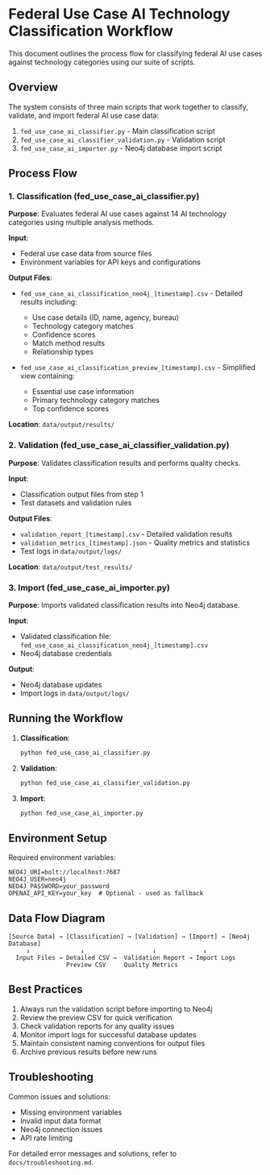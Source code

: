 # Federal Use Case AI Technology Classification Workflow

This document outlines the process flow for classifying federal AI use cases against technology categories using our suite of scripts.

## Overview

The system consists of three main scripts that work together to classify, validate, and import federal AI use case data:

1. `fed_use_case_ai_classifier.py` - Main classification script
2. `fed_use_case_ai_classifier_validation.py` - Validation script
3. `fed_use_case_ai_importer.py` - Neo4j database import script

## Process Flow

### 1. Classification (fed_use_case_ai_classifier.py)

**Purpose**: Evaluates federal AI use cases against 14 AI technology categories using multiple analysis methods.

**Input**:
- Federal use case data from source files
- Environment variables for API keys and configurations

**Output Files**:
- `fed_use_case_ai_classification_neo4j_[timestamp].csv` - Detailed results including:
  - Use case details (ID, name, agency, bureau)
  - Technology category matches
  - Confidence scores
  - Match method results
  - Relationship types
  
- `fed_use_case_ai_classification_preview_[timestamp].csv` - Simplified view containing:
  - Essential use case information
  - Primary technology category matches
  - Top confidence scores

**Location**: `data/output/results/`

### 2. Validation (fed_use_case_ai_classifier_validation.py)

**Purpose**: Validates classification results and performs quality checks.

**Input**:
- Classification output files from step 1
- Test datasets and validation rules

**Output Files**:
- `validation_report_[timestamp].csv` - Detailed validation results
- `validation_metrics_[timestamp].json` - Quality metrics and statistics
- Test logs in `data/output/logs/`

**Location**: `data/output/test_results/`

### 3. Import (fed_use_case_ai_importer.py)

**Purpose**: Imports validated classification results into Neo4j database.

**Input**:
- Validated classification file: `fed_use_case_ai_classification_neo4j_[timestamp].csv`
- Neo4j database credentials

**Output**:
- Neo4j database updates
- Import logs in `data/output/logs/`

## Running the Workflow

1. **Classification**:
   ```bash
   python fed_use_case_ai_classifier.py
   ```

2. **Validation**:
   ```bash
   python fed_use_case_ai_classifier_validation.py
   ```

3. **Import**:
   ```bash
   python fed_use_case_ai_importer.py
   ```

## Environment Setup

Required environment variables:
```
NEO4J_URI=bolt://localhost:7687
NEO4J_USER=neo4j
NEO4J_PASSWORD=your_password
OPENAI_API_KEY=your_key  # Optional - used as fallback
```

## Data Flow Diagram

```
[Source Data] → [Classification] → [Validation] → [Import] → [Neo4j Database]
     ↓              ↓                   ↓             ↓
  Input Files → Detailed CSV →  Validation Report → Import Logs
                Preview CSV     Quality Metrics
```

## Best Practices

1. Always run the validation script before importing to Neo4j
2. Review the preview CSV for quick verification
3. Check validation reports for any quality issues
4. Monitor import logs for successful database updates
5. Maintain consistent naming conventions for output files
6. Archive previous results before new runs

## Troubleshooting

Common issues and solutions:
- Missing environment variables
- Invalid input data format
- Neo4j connection issues
- API rate limiting

For detailed error messages and solutions, refer to `docs/troubleshooting.md`. 